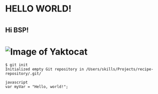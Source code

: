 # <h1> HELLO WORLD!
# <h2> Hi BSP!
# ![Image of Yaktocat](https://octodex.github.com/images/yaktocat.png)
```
$ git init
Initialized empty Git repository in /Users/skills/Projects/recipe-repository/.git/
```
```
javascript
var myVar = "Hello, world!";
```
